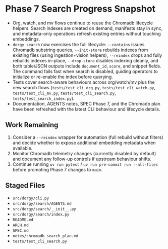 # Phase 7 Search Progress Snapshot

- Org, watch, and mv flows continue to reuse the Chromadb lifecycle helpers. Search indexes are created on demand, manifests stay in sync, and metadata-only operations refresh existing entries without touching embeddings.
- `dorgy search` now exercises the full lifecycle: `--contains` issues Chromadb substring queries, `--init-store` rebuilds indexes from existing files (using ingestion+vision helpers), `--reindex` drops and fully rebuilds indexes in-place, `--drop-store` disables indexing cleanly, and both table/JSON outputs include `document_id`, `score`, and snippet fields. The command fails fast when search is disabled, guiding operators to initialize or re-enable the index before querying.
- Tests cover search-aware behaviours across org/watch/mv plus the new search flows (`tests/test_cli_org.py`, `tests/test_cli_watch.py`, `tests/test_cli_mv.py`, `tests/test_cli_search.py`, `tests/test_search_index.py`).
- Documentation, AGENTS notes, SPEC Phase 7, and the Chromadb plan have been refreshed with the latest CLI behaviour and lifecycle details.

## Work Remaining

1. Consider a `--reindex` wrapper for automation (full rebuild without filters) and decide whether to expose additional embedding metadata when available.
2. Monitor Chromadb telemetry changes (currently disabled by default) and document any follow-up controls if upstream behaviour shifts.
3. Continue running `uv run pytest` / `uv run pre-commit run --all-files` before promoting Phase 7 changes to `main`.

## Staged Files

- `src/dorgy/cli.py`
- `src/dorgy/search/AGENTS.md`
- `src/dorgy/search/__init__.py`
- `src/dorgy/search/index.py`
- `README.md`
- `ARCH.md`
- `SPEC.md`
- `notes/chromadb_search_plan.md`
- `tests/test_cli_search.py`
